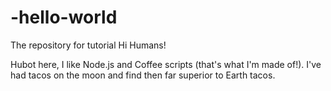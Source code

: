 # -hello-world

The repository for tutorial
Hi Humans!

Hubot here, I like Node.js and Coffee scripts (that's what I'm made of!).
I've had tacos on the moon and find then far superior to Earth tacos.
